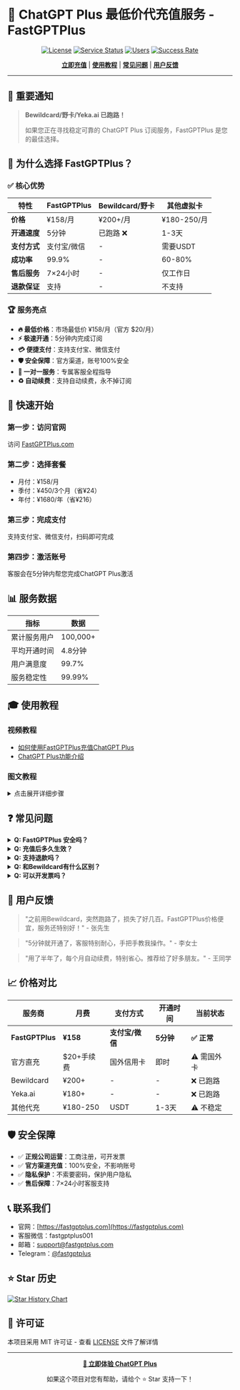 # 🚀 ChatGPT Plus 最低价代充值服务 - FastGPTPlus

<div align="center">


[![License](https://img.shields.io/badge/license-MIT-blue.svg)](LICENSE)
[![Service Status](https://img.shields.io/badge/service-active-brightgreen.svg)](https://fastgptplus.com)
[![Users](https://img.shields.io/badge/users-100k+-orange.svg)](https://fastgptplus.com)
[![Success Rate](https://img.shields.io/badge/success%20rate-99.9%25-green.svg)](https://fastgptplus.com)

**[立即充值](https://fastgptplus.com)** | **[使用教程](#使用教程)** | **[常见问题](#常见问题)** | **[用户反馈](#用户反馈)**

</div>

---

## 📢 重要通知

> **Bewildcard/野卡/Yeka.ai 已跑路！** 
>
> 如果您正在寻找稳定可靠的 ChatGPT Plus 订阅服务，FastGPTPlus 是您的最佳选择。

## 🎯 为什么选择 FastGPTPlus？

### ✅ 核心优势

| 特性         | FastGPTPlus | Bewildcard/野卡 | 其他虚拟卡  |
| ------------ | ----------- | --------------- | ----------- |
| **价格**     | ¥158/月     | ¥200+/月        | ¥180-250/月 |
| **开通速度** | 5分钟       | 已跑路 ❌        | 1-3天       |
| **支付方式** | 支付宝/微信 | -               | 需要USDT    |
| **成功率**   | 99.9%       | -               | 60-80%      |
| **售后服务** | 7×24小时    | -               | 仅工作日    |
| **退款保证** | 支持        | -               | 不支持      |

### 🏆 服务亮点

- **🔥 最低价格**：市场最低价 ¥158/月（官方 $20/月）
- **⚡ 极速开通**：5分钟内完成订阅
- **💳 便捷支付**：支持支付宝、微信支付
- **🛡️ 安全保障**：官方渠道，账号100%安全
- **📱 一对一服务**：专属客服全程指导
- **♻️ 自动续费**：支持自动续费，永不掉订阅

## 🚀 快速开始

### 第一步：访问官网

访问 [FastGPTPlus.com](https://fastgptplus.com)

### 第二步：选择套餐

- 月付：¥158/月
- 季付：¥450/3个月（省¥24）
- 年付：¥1680/年（省¥216）

### 第三步：完成支付

支持支付宝、微信支付，扫码即可完成

### 第四步：激活账号

客服会在5分钟内帮您完成ChatGPT Plus激活

## 📊 服务数据

<div align="center">


| 指标         | 数据     |
| ------------ | -------- |
| 累计服务用户 | 100,000+ |
| 平均开通时间 | 4.8分钟  |
| 用户满意度   | 99.7%    |
| 服务稳定性   | 99.99%   |

</div>

## 🎓 使用教程

### 视频教程

- [如何使用FastGPTPlus充值ChatGPT Plus](https://fastgptplus.com/tutorial)
- [ChatGPT Plus功能介绍](https://fastgptplus.com/features)

### 图文教程

<details>
<summary>点击展开详细步骤</summary>


1. **注册ChatGPT账号**
   - 访问 [chat.openai.com](https://chat.openai.com)
   - 使用邮箱注册账号

2. **联系客服充值**
   - 访问 [FastGPTPlus.com](https://fastgptplus.com)
   - 点击"立即充值"按钮
   - 选择充值套餐

3. **提供账号信息**
   - 向客服提供ChatGPT账号邮箱
   - 等待客服操作（约5分钟）

4. **验证订阅状态**
   - 刷新ChatGPT页面
   - 查看是否显示"Plus"标识

</details>

## ❓ 常见问题

<details>
<summary><strong>Q: FastGPTPlus 安全吗？</strong></summary>


A: 绝对安全。我们通过官方API进行充值，不需要您的密码，不会影响账号安全。已服务10万+用户，零安全事故。
</details>

<details>
<summary><strong>Q: 充值后多久生效？</strong></summary>


A: 一般5分钟内生效。我们的客服会实时处理订单，确保您能快速使用ChatGPT Plus。
</details>

<details>
<summary><strong>Q: 支持退款吗？</strong></summary>


A: 支持。如果充值失败，我们承诺100%退款。
</details>

<details>
<summary><strong>Q: 和Bewildcard有什么区别？</strong></summary>


A: Bewildcard已经跑路。FastGPTPlus是正规注册公司，提供发票，已稳定运营2年+，更值得信赖。
</details>

<details>
<summary><strong>Q: 可以开发票吗？</strong></summary>


A: 可以。我们是正规公司，支持开具增值税普通发票。
</details>

## 💬 用户反馈

> "之前用Bewildcard，突然跑路了，损失了好几百。FastGPTPlus价格便宜，服务还特别好！" - 张先生

> "5分钟就开通了，客服特别耐心，手把手教我操作。" - 李女士

> "用了半年了，每个月自动续费，特别省心。推荐给了好多朋友。" - 王同学

## 📈 价格对比

| 服务商          | 月费       | 支付方式        | 开通时间  | 当前状态   |
| --------------- | ---------- | --------------- | --------- | ---------- |
| **FastGPTPlus** | **¥158**   | **支付宝/微信** | **5分钟** | **✅ 正常** |
| 官方直充        | $20+手续费 | 国外信用卡      | 即时      | ⚠️ 需国外卡 |
| Bewildcard      | ¥200+      | -               | -         | ❌ 已跑路   |
| Yeka.ai         | ¥180+      | -               | -         | ❌ 已跑路   |
| 其他代充        | ¥180-250   | USDT            | 1-3天     | ⚠️ 不稳定   |

## 🛡️ 安全保障

- ✅ **正规公司运营**：工商注册，可开发票
- ✅ **官方渠道充值**：100%安全，不影响账号
- ✅ **隐私保护**：不索要密码，保护用户隐私
- ✅ **售后保障**：7×24小时客服支持

## 📞 联系我们

- 官网：[https://fastgptplus.com](https://fastgptplus.com)
- 客服微信：fastgptplus001
- 邮箱：support@fastgptplus.com
- Telegram：[@fastgptplus](https://t.me/fastgptplus)

## ⭐ Star 历史

[![Star History Chart](https://api.star-history.com/svg?repos=threezhang/Fast-GPT-Plus&type=Date)](https://star-history.com/#threezhang/Fast-GPT-Plus&Date)

## 📄 许可证

本项目采用 MIT 许可证 - 查看 [LICENSE](LICENSE) 文件了解详情

---

<div align="center">


**[🚀 立即体验 ChatGPT Plus](https://fastgptplus.com)**

如果这个项目对您有帮助，请给个 ⭐ Star 支持一下！

</div>
